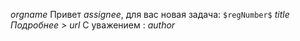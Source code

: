 $orgname$ 
Привет *$assignee$*, для вас новая задача: 
`$regNumber$` $title$
_Подробнее >_ $url$
С уважением :
*$author$*